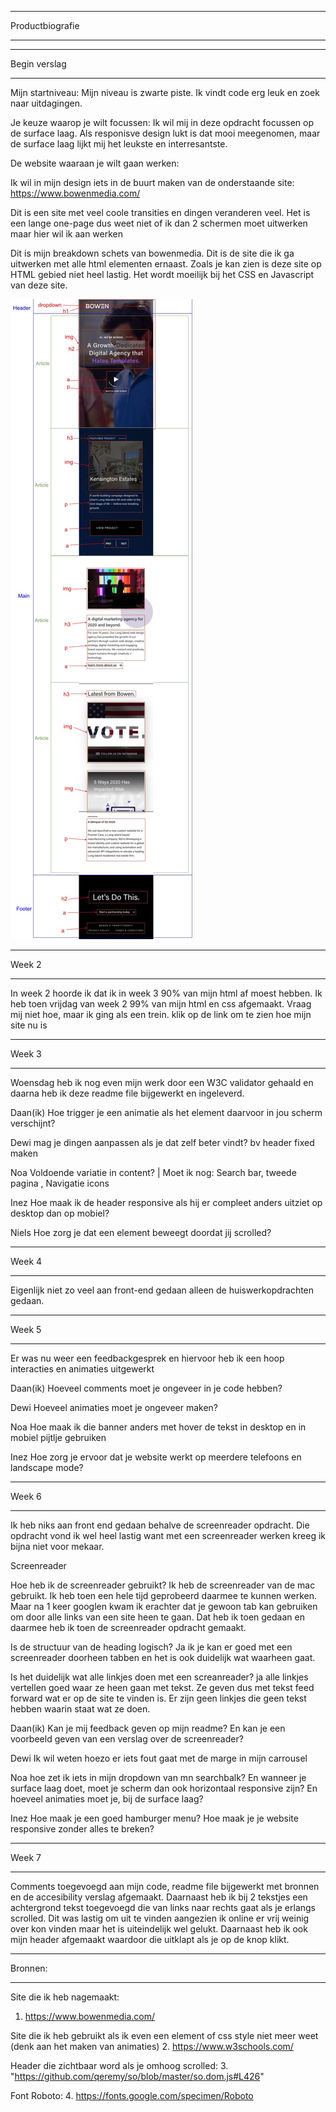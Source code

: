 ****************
Productbiografie
****************

****************
Begin verslag
****************
Mijn startniveau:
Mijn niveau is zwarte piste. Ik vindt code erg leuk en zoek naar uitdagingen.

Je keuze waarop je wilt focussen:
Ik wil mij in deze opdracht focussen op de surface laag. Als responisve design lukt is dat mooi meegenomen, maar de surface laag lijkt mij het leukste en interresantste.

De website waaraan je wilt gaan werken:

Ik wil in mijn design iets in de buurt maken van de onderstaande site:
https://www.bowenmedia.com/

Dit is een site met veel coole transities en dingen veranderen veel. Het is een lange one-page dus weet niet of ik dan 2 schermen moet uitwerken maar hier wil ik aan werken

Dit is mijn breakdown schets van bowenmedia. Dit is de site die ik ga uitwerken met alle html elementen ernaast. Zoals je kan zien is deze site op HTML gebied niet heel lastig. Het wordt moeilijk bij het CSS en Javascript van deze site.

![Screenshot](breakdownSchets.jpg)


******
Week 2
******

In week 2 hoorde ik dat ik in week 3 90% van mijn html af moest hebben. Ik heb toen vrijdag van week 2 99% van mijn html en css afgemaakt. Vraag mij niet hoe, maar ik ging als een trein. klik op de link om te zien hoe mijn site nu is

******
Week 3
******

Woensdag heb ik nog even mijn werk door een W3C validator gehaald en daarna heb ik deze readme file bijgewerkt en ingeleverd.

Daan(ik)
Hoe trigger je een animatie als het element daarvoor in jou scherm verschijnt?

Dewi
mag je dingen aanpassen als je dat zelf beter vindt? bv header fixed maken

Noa
Voldoende variatie in content?  | Moet ik nog: Search bar, tweede pagina , Navigatie icons

Inez
Hoe maak ik de header responsive als hij er compleet anders uitziet op desktop dan op mobiel?

Niels
Hoe zorg je dat een element beweegt doordat jij scrolled?


******
Week 4
******

Eigenlijk niet zo veel aan front-end gedaan alleen de huiswerkopdrachten gedaan.

******
Week 5
******

Er was nu weer een feedbackgesprek en hiervoor heb ik een hoop interacties en animaties uitgewerkt

Daan(ik)
Hoeveel comments moet je ongeveer in je code hebben?

Dewi
Hoeveel animaties moet je ongeveer maken?

Noa
Hoe maak ik die banner anders met hover de tekst in desktop en in mobiel pijtlje gebruiken

Inez
Hoe zorg je ervoor dat je website werkt op meerdere telefoons en landscape mode?

******
Week 6
******

Ik heb niks aan front end gedaan behalve de screenreader opdracht. Die opdracht vond ik wel heel lastig want met een screenreader werken kreeg ik bijna niet voor mekaar.

Screenreader

Hoe heb ik de screenreader gebruikt?
Ik heb de screenreader van de mac gebruikt. Ik heb toen een hele tijd geprobeerd daarmee te kunnen werken. Maar na 1 keer googlen kwam ik erachter dat je gewoon tab kan gebruiken om door alle links van een site heen te gaan. Dat heb ik toen gedaan en daarmee heb ik toen de screenreader opdracht gemaakt.

Is de structuur van de heading logisch?
Ja ik je kan er goed met een screenreader doorheen tabben en het is ook duidelijk wat waarheen gaat.

Is het duidelijk wat alle linkjes doen met een screanreader?
ja alle linkjes vertellen goed waar ze heen gaan met tekst. Ze geven dus met tekst feed forward wat er op de site te vinden is. Er zijn geen linkjes die geen tekst hebben waarin staat wat ze doen.

Daan(ik)
Kan je mij feedback geven op mijn readme? En kan je een voorbeeld geven van een verslag over de screenreader?

Dewi
Ik wil weten hoezo er iets fout gaat met de marge in mijn carrousel

Noa
hoe zet ik iets in mijn dropdown van mn searchbalk? En wanneer je surface laag doet, moet je scherm dan ook horizontaal responsive zijn? En hoeveel animaties moet je, bij de surface laag?

Inez
Hoe maak je een goed hamburger menu? Hoe maak je je website responsive zonder alles te breken?

******
Week 7
******

Comments toegevoegd aan mijn code, readme file bijgewerkt met bronnen en de accesibility verslag afgemaakt. Daarnaast heb ik bij 2 tekstjes een achtergrond tekst toegevoegd die van links naar rechts gaat als je erlangs scrolled. Dit was lastig om uit te vinden aangezien ik online er vrij weinig over kon vinden maar het is uiteindelijk wel gelukt.
Daarnaast heb ik ook mijn header afgemaakt waardoor die uitklapt als je op de knop klikt.

********
Bronnen:
********

Site die ik heb nagemaakt:
1. https://www.bowenmedia.com/

Site die ik heb gebruikt als ik even een element of css style niet meer weet (denk aan het maken van animaties)
2. https://www.w3schools.com/

Header die zichtbaar word als je omhoog scrolled:
3. "https://github.com/qeremy/so/blob/master/so.dom.js#L426"

Font Roboto:
4. https://fonts.google.com/specimen/Roboto

